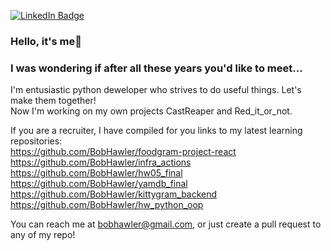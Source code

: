 [![LinkedIn Badge](https://img.shields.io/badge/LinkedIn-Profile-informational?style=flat&logo=linkedin&logoColor=white&color=0D76A8)](https://www.linkedin.com/in/anatolyknv/)

### Hello, it's me👋
### I was wondering if after all these years you'd like to meet...

I'm entusiastic python deweloper who strives to do useful things. Let's make them together! \
Now I'm working on my own projects CastReaper and Red_it_or_not.

If you are a recruiter, I have compiled for you links to my latest learning repositories: \
https://github.com/BobHawler/foodgram-project-react \
https://github.com/BobHawler/infra_actions \
https://github.com/BobHawler/hw05_final \
https://github.com/BobHawler/yamdb_final \
https://github.com/BobHawler/kittygram_backend \
https://github.com/BobHawler/hw_python_oop

You can reach me at bobhawler@gmail.com, or just create a pull request to any of my repo!
